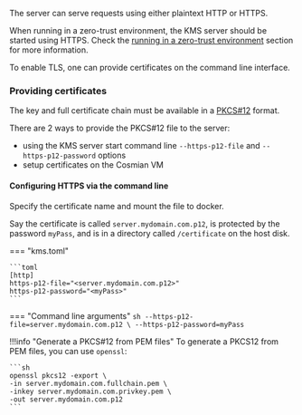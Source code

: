 The server can serve requests using either plaintext HTTP or HTTPS.

When running in a zero-trust environment, the KMS server should be started using HTTPS.
Check the [running in a zero-trust environment](installation/marketplace_guide.md) section for more information.

To enable TLS, one can provide certificates on the command line interface.

### Providing certificates

The key and full certificate chain must be available in a [PKCS#12](https://en.wikipedia.org/wiki/PKCS_12) format.

There are 2 ways to provide the PKCS#12 file to the server:

- using the KMS server start command line  `--https-p12-file` and `--https-p12-password` options
- setup certificates on the Cosmian VM

#### Configuring HTTPS via the command line

Specify the certificate name and mount the file to docker.

Say the certificate is called `server.mydomain.com.p12`, is protected by the password `myPass`, and is in a directory
called `/certificate` on the host disk.

=== "kms.toml"

    ```toml
    [http]
    https-p12-file="<server.mydomain.com.p12>"
    https-p12-password="<myPass>"
    ```

=== "Command line arguments"
    ```sh
    --https-p12-file=server.mydomain.com.p12 \
    --https-p12-password=myPass
    ```

!!!info "Generate a PKCS#12 from PEM files"
    To generate a PKCS12 from PEM files, you can use `openssl`:

    ```sh
    openssl pkcs12 -export \
    -in server.mydomain.com.fullchain.pem \
    -inkey server.mydomain.com.privkey.pem \
    -out server.mydomain.com.p12
    ```
